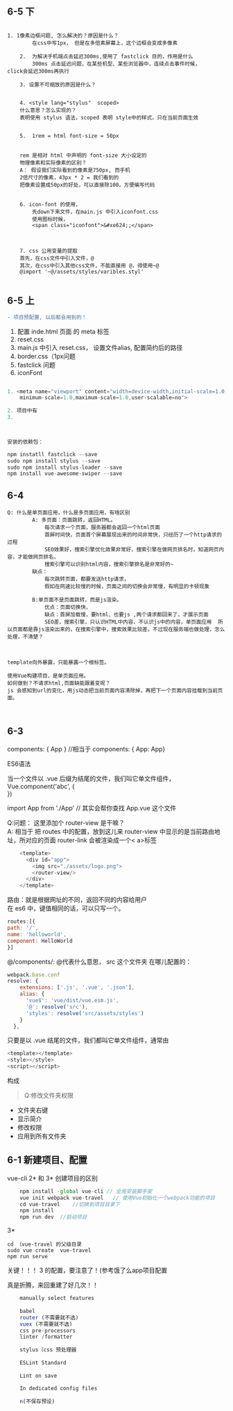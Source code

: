 
## 6-5 下

```

1. 1像素边框问题, 怎么解决的？原因是什么？
		在css中写1px， 但是在多倍素屏幕上，这个边框会变成多像素

	2. 	为解决手机端点击延迟300ms,使用了 fastclick 目的，作用是什么
		300ms 点击延迟问题，在某些机型、某些浏览器中，连续点击事件时候，
click会延迟300ms再执行

	3. 设置不可缩放的原因是什么？
 	
 	
	4. <style lang="stylus"  scoped>
	什么意思？怎么实现的？
	表明使用 stylus 语法，scoped 表明 style中的样式，只在当前页面生效


	5.  1rem = html font-size = 50px
    

	rem 是相对 html 中声明的 font-size 大小设定的
	物理像素和实际像素的区别？
	A： 假设我们实际看到的像素是750px, 而手机
	2倍尺寸的像素，43px * 2 = 我们看到的
	把像素设置成50px的好处，可以直接除100，方便编写代码


	6. icon-font 的使用，
		先down下来文件，在main.js 中引入iconfont.css
		使用图标时候，
		<span class="iconfont">&#xe624;;</span>



	7. css 公用变量的提取
	首先，在css文件中引入文件，@
	其次，在css中引入其他css文件，不能直接用 @，得使用~@
	@import '~@/assets/styles/varibles.styl'
		
```		


## 6-5 上


``` diff
- 项目预配置, 以后都会用到的！
```


1. 配置 inde.html 页面 的 meta 标签
2. reset.css
3. main.js 中引入 reset.css， 设置文件alias, 配置简约后的路径
3. border.css（1px问题
5. fastclick 问题
6. iconFont

``` js

1. <meta name="viewport" content="width=device-width,initial-scale=1.0,
    minimum-scale=1.0,maximum-scale=1.0,user-scalable=no">
 
2. 项目中有
3. 



安装的依赖包：

npm instatll fastclick --save
sudo npm install stylus --save
sudo npm install stylus-loader --save
npm install vue-awesome-swiper --save

```


## 6-4
```
Q: 什么是单页面应用，什么是多页面应用，有啥区别  
		A: 多页面：页面跳转，返回HTML。  
			每次请求一个页面，服务器都会返回一个html页面  
			首屏时间快，页面首个屏幕展现出来的时间非常快，只经历了一个http请求的过程  
			SEO效果好，搜索引擎优化效果非常好，搜索引擎在做网页排名时，知道网页内容，才能做网页排名，  
			搜索引擎可以识别html内容，搜索引擎排名是非常好的~  
		缺点：  
			每次跳转页面，都要发送http请求，  
			假如在网速比较慢的时候，页面之间的切换会非常慢，有明显的卡顿现象
			  
		B:单页面不是页面跳转，而是js渲染。  
			优点：页面切换快，  
			缺点：首屏加载慢，要html、也要js ,两个请求都回来了，才展示页面  
			SEO差，搜索引擎，只认识HTML中内容，不认识js中的内容，单页面应用  所以页面都是靠js渲染出来的，在搜索引擎中，搜索效果比较差。不过现在服务端也做处理，怎么处理，不清楚？  
		


template向外暴露，只能暴露一个根标签。  

使用Vue构建项目，是单页面应用。
如何做到？不请求html,页面缺能跟着变呢？
js 会感知到url的变化，用js动态把当前页面内容清除掉，再把下一个页面内容挂载到当前页面。

			
```	

## 6-3

components: { App }        //相当于 components: { App: App}  

ES6语法


当一个文件以  .vue 后缀为结尾的文件，我们叫它单文件组件，  
Vue.component('abc', {  
})  


import  App from './App'   // 其实会帮你查找  App.vue 这个文件  


Q:问题： 这里添加个 router-view 是干嘛？  
A: 相当于 <router-view></router-view>  把 routes 中的配置，放到这儿来
router-view 中显示的是当前路由地址，所对应的页面
router-link 会被渲染成一个< a>标签


``` js
	<template>
	  <div id="app">
	    <img src="./assets/logo.png">
	    <router-view/>
	  </div>
	</template>
``` 

路由：就是根据网址的不同，返回不同的内容给用户  
在 es6 中，键值相同的话，可以只写一个。  

``` js
routes:[{
path: '/',
name: 'helloworld',
component: HelloWorld
}] 

``` 

@/components/:   @代表什么意思， src 这个文件夹
在哪儿配置的：

``` js
webpack.base.conf
resolve: {
    extensions: ['.js', '.vue', '.json'],
    alias: {
      'vue$': 'vue/dist/vue.esm.js',
      '@': resolve('src'),
      'styles': resolve('src/assets/styles')
    }
  },
``` 

只要是以 .vue 结尾的文件，我们都叫它单文件组件，通常由 

``` js
<template></template>
<style></style>
<script></script>

``` 
构成



> Q:修改文件夹权限

* 文件夹右键  
* 显示简介  
* 修改权限   
* 应用到所有文件夹



## 6-1 新建项目、配置

vue-cli 2* 和 3* 创建项目的区别

``` js
	npm install -global vue-cli // 全局安装脚手架     
	vue init webpack vue-travel   // 使用Vue初始化一个webpack功能的项目
	cd vue-travel    //切换到项目目录下
	npm install
	npm run dev  //启动项目  
```

3*

``` 
cd （vue-travel 的父级目录
sudo vue create  vue-travel
npm run serve

```

关键！！！ 3 的配置，要注意了！(参考饿了么app项目配置

真是折腾，来回重建了好几次！！


``` js
	manually select features  
	
	babel  
	router (不需要就不选)  
	vuex (不需要就不选)  
	css pre-processors  
	linter /formatter
	
	stylus（css 预处理器
	
	ESLint Standard
	
	Lint on save
	
	In dedicated config files
	
	n(不保存预设)

```













